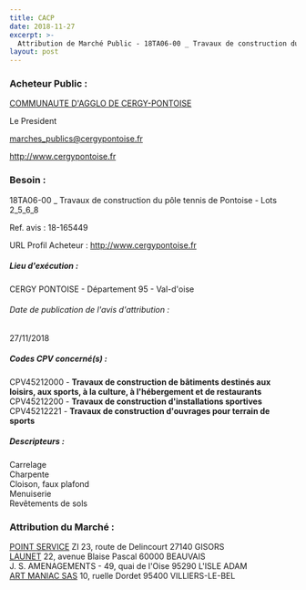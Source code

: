 ```yaml
---
title: CACP
date: 2018-11-27
excerpt: >-
  Attribution de Marché Public - 18TA06-00 _ Travaux de construction du pôle tennis de Pontoise - Lots 2_5_6_8
layout: post
---
```


### Acheteur Public : 
<a href="/acheteur-137/siren-249500109"> COMMUNAUTE D'AGGLO DE CERGY-PONTOISE</a><br/>

Le President

marches_publics@cergypontoise.fr


http://www.cergypontoise.fr
### Besoin :

18TA06-00 _ Travaux de construction du pôle tennis de Pontoise - Lots 2_5_6_8

Ref. avis : 18-165449

URL Profil Acheteur : http://www.cergypontoise.fr

##### Lieu d'exécution :

CERGY PONTOISE - Département 95 - Val-d'oise

###### Date de publication de l'avis d'attribution : 
27/11/2018

##### Codes CPV concerné(s) :
CPV45212000 - **Travaux de construction de bâtiments destinés aux loisirs, aux sports, à la culture, à l'hébergement et de restaurants** <br/>
CPV45212200 - **Travaux de construction d'installations sportives** <br/>
CPV45212221 - **Travaux de construction d'ouvrages pour terrain de sports** <br/>

##### Descripteurs :
Carrelage <br/>
Charpente <br/>
Cloison, faux plafond <br/>
Menuiserie <br/>
Revêtements de sols <br/>

### Attribution du Marché :
<a href="/entreprise-559/siren-431391770"> POINT SERVICE</a>    ZI 23, route de Delincourt 27140 GISORS <br/>
<a href="/entreprise-571/siren-527320238"> LAUNET</a>    22, avenue Blaise Pascal 60000 BEAUVAIS <br/>
J. S. AMENAGEMENTS - 49, quai de l'Oise 95290 L'ISLE ADAM <br/>
<a href="/entreprise-552/siren-381171115"> ART MANIAC SAS</a>    10, ruelle Dordet 95400 VILLIERS-LE-BEL <br/>
